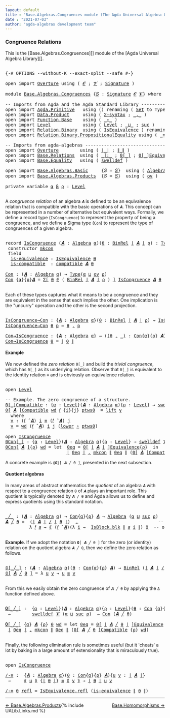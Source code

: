 ```yaml
---
layout: default
title : "Base.Algebras.Congruences module (The Agda Universal Algebra Library)"
date : "2021-07-03"
author: "agda-algebras development team"
---
```


### <a id="congruence-relations">Congruence Relations</a>

This is the [Base.Algebras.Congruences][] module of the [Agda Universal Algebra Library][].

<pre class="Agda">

<a id="333" class="Symbol">{-#</a> <a id="337" class="Keyword">OPTIONS</a> <a id="345" class="Pragma">--without-K</a> <a id="357" class="Pragma">--exact-split</a> <a id="371" class="Pragma">--safe</a> <a id="378" class="Symbol">#-}</a>

<a id="383" class="Keyword">open</a> <a id="388" class="Keyword">import</a> <a id="395" href="Overture.html" class="Module">Overture</a> <a id="404" class="Keyword">using</a> <a id="410" class="Symbol">(</a> <a id="412" href="Overture.Signatures.html#645" class="Generalizable">𝓞</a> <a id="414" class="Symbol">;</a> <a id="416" href="Overture.Signatures.html#647" class="Generalizable">𝓥</a> <a id="418" class="Symbol">;</a> <a id="420" href="Overture.Signatures.html#3300" class="Function">Signature</a> <a id="430" class="Symbol">)</a>

<a id="433" class="Keyword">module</a> <a id="440" href="Base.Algebras.Congruences.html" class="Module">Base.Algebras.Congruences</a> <a id="466" class="Symbol">{</a><a id="467" href="Base.Algebras.Congruences.html#467" class="Bound">𝑆</a> <a id="469" class="Symbol">:</a> <a id="471" href="Overture.Signatures.html#3300" class="Function">Signature</a> <a id="481" href="Overture.Signatures.html#645" class="Generalizable">𝓞</a> <a id="483" href="Overture.Signatures.html#647" class="Generalizable">𝓥</a><a id="484" class="Symbol">}</a> <a id="486" class="Keyword">where</a>

<a id="493" class="Comment">-- Imports from Agda and the Agda Standard Library ------------------------------</a>
<a id="575" class="Keyword">open</a> <a id="580" class="Keyword">import</a> <a id="587" href="Agda.Primitive.html" class="Module">Agda.Primitive</a>   <a id="604" class="Keyword">using</a> <a id="610" class="Symbol">()</a> <a id="613" class="Keyword">renaming</a> <a id="622" class="Symbol">(</a> <a id="624" href="Agda.Primitive.html#326" class="Primitive">Set</a> <a id="628" class="Symbol">to</a> <a id="631" class="Primitive">Type</a> <a id="636" class="Symbol">)</a>
<a id="638" class="Keyword">open</a> <a id="643" class="Keyword">import</a> <a id="650" href="Data.Product.html" class="Module">Data.Product</a>     <a id="667" class="Keyword">using</a> <a id="673" class="Symbol">(</a> <a id="675" href="Data.Product.html#916" class="Function">Σ-syntax</a> <a id="684" class="Symbol">;</a> <a id="686" href="Agda.Builtin.Sigma.html#236" class="InductiveConstructor Operator">_,_</a> <a id="690" class="Symbol">)</a>
<a id="692" class="Keyword">open</a> <a id="697" class="Keyword">import</a> <a id="704" href="Function.Base.html" class="Module">Function.Base</a>    <a id="721" class="Keyword">using</a> <a id="727" class="Symbol">(</a> <a id="729" href="Function.Base.html#1031" class="Function Operator">_∘_</a> <a id="733" class="Symbol">)</a>
<a id="735" class="Keyword">open</a> <a id="740" class="Keyword">import</a> <a id="747" href="Level.html" class="Module">Level</a>            <a id="764" class="Keyword">using</a> <a id="770" class="Symbol">(</a> <a id="772" href="Agda.Primitive.html#597" class="Postulate">Level</a> <a id="778" class="Symbol">;</a> <a id="780" href="Agda.Primitive.html#810" class="Primitive Operator">_⊔_</a> <a id="784" class="Symbol">;</a> <a id="786" href="Agda.Primitive.html#780" class="Primitive">suc</a> <a id="790" class="Symbol">)</a>
<a id="792" class="Keyword">open</a> <a id="797" class="Keyword">import</a> <a id="804" href="Relation.Binary.html" class="Module">Relation.Binary</a>  <a id="821" class="Keyword">using</a> <a id="827" class="Symbol">(</a> <a id="829" href="Relation.Binary.Structures.html#1522" class="Record">IsEquivalence</a> <a id="843" class="Symbol">)</a> <a id="845" class="Keyword">renaming</a> <a id="854" class="Symbol">(</a> <a id="856" href="Relation.Binary.Core.html#882" class="Function">Rel</a> <a id="860" class="Symbol">to</a> <a id="863" class="Function">BinRel</a> <a id="870" class="Symbol">)</a>
<a id="872" class="Keyword">open</a> <a id="877" class="Keyword">import</a> <a id="884" href="Relation.Binary.PropositionalEquality.html" class="Module">Relation.Binary.PropositionalEquality</a> <a id="922" class="Keyword">using</a> <a id="928" class="Symbol">(</a> <a id="930" href="Agda.Builtin.Equality.html#151" class="Datatype Operator">_≡_</a> <a id="934" class="Symbol">;</a> <a id="936" href="Agda.Builtin.Equality.html#208" class="InductiveConstructor">refl</a> <a id="941" class="Symbol">)</a>

<a id="944" class="Comment">-- Imports from agda-algebras ---------------------------------------------------</a>
<a id="1026" class="Keyword">open</a> <a id="1031" class="Keyword">import</a> <a id="1038" href="Overture.html" class="Module">Overture</a>        <a id="1054" class="Keyword">using</a> <a id="1060" class="Symbol">(</a> <a id="1062" href="Overture.Basic.html#4326" class="Function Operator">∣_∣</a> <a id="1066" class="Symbol">;</a> <a id="1068" href="Overture.Basic.html#4364" class="Function Operator">∥_∥</a> <a id="1072" class="Symbol">)</a>
<a id="1074" class="Keyword">open</a> <a id="1079" class="Keyword">import</a> <a id="1086" href="Base.Relations.html" class="Module">Base.Relations</a>  <a id="1102" class="Keyword">using</a> <a id="1108" class="Symbol">(</a> <a id="1110" href="Base.Relations.Discrete.html#6212" class="Function Operator">_|:_</a> <a id="1115" class="Symbol">;</a> <a id="1117" href="Base.Relations.Discrete.html#4698" class="Function Operator">0[_]</a> <a id="1122" class="Symbol">;</a> <a id="1124" href="Base.Relations.Quotients.html#7164" class="Function Operator">0[_]Equivalence</a> <a id="1140" class="Symbol">;</a> <a id="1142" href="Base.Relations.Quotients.html#5210" class="Function Operator">_/_</a> <a id="1146" class="Symbol">;</a> <a id="1148" href="Base.Relations.Quotients.html#5437" class="Function Operator">⟪_⟫</a> <a id="1152" class="Symbol">;</a> <a id="1154" href="Base.Relations.Quotients.html#4713" class="Record">IsBlock</a> <a id="1162" class="Symbol">)</a>
<a id="1164" class="Keyword">open</a> <a id="1169" class="Keyword">import</a> <a id="1176" href="Base.Equality.html" class="Module">Base.Equality</a>   <a id="1192" class="Keyword">using</a> <a id="1198" class="Symbol">(</a> <a id="1200" href="Base.Equality.Welldefined.html#2509" class="Function">swelldef</a> <a id="1209" class="Symbol">)</a>

<a id="1212" class="Keyword">open</a> <a id="1217" class="Keyword">import</a> <a id="1224" href="Base.Algebras.Basic.html" class="Module">Base.Algebras.Basic</a>     <a id="1248" class="Symbol">{</a><a id="1249" class="Argument">𝑆</a> <a id="1251" class="Symbol">=</a> <a id="1253" href="Base.Algebras.Congruences.html#467" class="Bound">𝑆</a><a id="1254" class="Symbol">}</a>  <a id="1257" class="Keyword">using</a> <a id="1263" class="Symbol">(</a> <a id="1265" href="Base.Algebras.Basic.html#2774" class="Function">Algebra</a> <a id="1273" class="Symbol">;</a> <a id="1275" href="Base.Algebras.Basic.html#8742" class="Function">compatible</a> <a id="1286" class="Symbol">;</a> <a id="1288" href="Base.Algebras.Basic.html#5783" class="Function Operator">_̂_</a> <a id="1292" class="Symbol">)</a>
<a id="1294" class="Keyword">open</a> <a id="1299" class="Keyword">import</a> <a id="1306" href="Base.Algebras.Products.html" class="Module">Base.Algebras.Products</a>  <a id="1330" class="Symbol">{</a><a id="1331" class="Argument">𝑆</a> <a id="1333" class="Symbol">=</a> <a id="1335" href="Base.Algebras.Congruences.html#467" class="Bound">𝑆</a><a id="1336" class="Symbol">}</a>  <a id="1339" class="Keyword">using</a> <a id="1345" class="Symbol">(</a> <a id="1347" href="Base.Algebras.Products.html#3097" class="Function">ov</a> <a id="1350" class="Symbol">)</a>

<a id="1353" class="Keyword">private</a> <a id="1361" class="Keyword">variable</a> <a id="1370" href="Base.Algebras.Congruences.html#1370" class="Generalizable">α</a> <a id="1372" href="Base.Algebras.Congruences.html#1372" class="Generalizable">β</a> <a id="1374" href="Base.Algebras.Congruences.html#1374" class="Generalizable">ρ</a> <a id="1376" class="Symbol">:</a> <a id="1378" href="Agda.Primitive.html#597" class="Postulate">Level</a>

</pre>

A *congruence relation* of an algebra `𝑨` is defined to be an equivalence relation
that is compatible with the basic operations of `𝑨`.  This concept can be
represented in a number of alternative but equivalent ways.
Formally, we define a record type (`IsCongruence`) to represent the property of
being a congruence, and we define a Sigma type (`Con`) to represent the type of
congruences of a given algebra.

<pre class="Agda">

<a id="1821" class="Keyword">record</a> <a id="IsCongruence"></a><a id="1828" href="Base.Algebras.Congruences.html#1828" class="Record">IsCongruence</a> <a id="1841" class="Symbol">(</a><a id="1842" href="Base.Algebras.Congruences.html#1842" class="Bound">𝑨</a> <a id="1844" class="Symbol">:</a> <a id="1846" href="Base.Algebras.Basic.html#2774" class="Function">Algebra</a> <a id="1854" href="Base.Algebras.Congruences.html#1370" class="Generalizable">α</a><a id="1855" class="Symbol">)(</a><a id="1857" href="Base.Algebras.Congruences.html#1857" class="Bound">θ</a> <a id="1859" class="Symbol">:</a> <a id="1861" href="Base.Algebras.Congruences.html#863" class="Function">BinRel</a> <a id="1868" href="Overture.Basic.html#4326" class="Function Operator">∣</a> <a id="1870" href="Base.Algebras.Congruences.html#1842" class="Bound">𝑨</a> <a id="1872" href="Overture.Basic.html#4326" class="Function Operator">∣</a> <a id="1874" href="Base.Algebras.Congruences.html#1374" class="Generalizable">ρ</a><a id="1875" class="Symbol">)</a> <a id="1877" class="Symbol">:</a> <a id="1879" href="Base.Algebras.Congruences.html#631" class="Primitive">Type</a><a id="1883" class="Symbol">(</a><a id="1884" href="Base.Algebras.Products.html#3097" class="Function">ov</a> <a id="1887" href="Base.Algebras.Congruences.html#1874" class="Bound">ρ</a> <a id="1889" href="Agda.Primitive.html#810" class="Primitive Operator">⊔</a> <a id="1891" href="Base.Algebras.Congruences.html#1854" class="Bound">α</a><a id="1892" class="Symbol">)</a>  <a id="1895" class="Keyword">where</a>
 <a id="1902" class="Keyword">constructor</a> <a id="mkcon"></a><a id="1914" href="Base.Algebras.Congruences.html#1914" class="InductiveConstructor">mkcon</a>
 <a id="1921" class="Keyword">field</a>
  <a id="IsCongruence.is-equivalence"></a><a id="1929" href="Base.Algebras.Congruences.html#1929" class="Field">is-equivalence</a> <a id="1944" class="Symbol">:</a> <a id="1946" href="Relation.Binary.Structures.html#1522" class="Record">IsEquivalence</a> <a id="1960" href="Base.Algebras.Congruences.html#1857" class="Bound">θ</a>
  <a id="IsCongruence.is-compatible"></a><a id="1964" href="Base.Algebras.Congruences.html#1964" class="Field">is-compatible</a>  <a id="1979" class="Symbol">:</a> <a id="1981" href="Base.Algebras.Basic.html#8742" class="Function">compatible</a> <a id="1992" href="Base.Algebras.Congruences.html#1842" class="Bound">𝑨</a> <a id="1994" href="Base.Algebras.Congruences.html#1857" class="Bound">θ</a>

<a id="Con"></a><a id="1997" href="Base.Algebras.Congruences.html#1997" class="Function">Con</a> <a id="2001" class="Symbol">:</a> <a id="2003" class="Symbol">(</a><a id="2004" href="Base.Algebras.Congruences.html#2004" class="Bound">𝑨</a> <a id="2006" class="Symbol">:</a> <a id="2008" href="Base.Algebras.Basic.html#2774" class="Function">Algebra</a> <a id="2016" href="Base.Algebras.Congruences.html#1370" class="Generalizable">α</a><a id="2017" class="Symbol">)</a> <a id="2019" class="Symbol">→</a> <a id="2021" href="Base.Algebras.Congruences.html#631" class="Primitive">Type</a><a id="2025" class="Symbol">(</a><a id="2026" href="Base.Algebras.Congruences.html#1370" class="Generalizable">α</a> <a id="2028" href="Agda.Primitive.html#810" class="Primitive Operator">⊔</a> <a id="2030" href="Base.Algebras.Products.html#3097" class="Function">ov</a> <a id="2033" href="Base.Algebras.Congruences.html#1374" class="Generalizable">ρ</a><a id="2034" class="Symbol">)</a>
<a id="2036" href="Base.Algebras.Congruences.html#1997" class="Function">Con</a> <a id="2040" class="Symbol">{</a><a id="2041" href="Base.Algebras.Congruences.html#2041" class="Bound">α</a><a id="2042" class="Symbol">}{</a><a id="2044" href="Base.Algebras.Congruences.html#2044" class="Bound">ρ</a><a id="2045" class="Symbol">}</a><a id="2046" href="Base.Algebras.Congruences.html#2046" class="Bound">𝑨</a> <a id="2048" class="Symbol">=</a> <a id="2050" href="Data.Product.html#916" class="Function">Σ[</a> <a id="2053" href="Base.Algebras.Congruences.html#2053" class="Bound">θ</a> <a id="2055" href="Data.Product.html#916" class="Function">∈</a> <a id="2057" class="Symbol">(</a> <a id="2059" href="Base.Algebras.Congruences.html#863" class="Function">BinRel</a> <a id="2066" href="Overture.Basic.html#4326" class="Function Operator">∣</a> <a id="2068" href="Base.Algebras.Congruences.html#2046" class="Bound">𝑨</a> <a id="2070" href="Overture.Basic.html#4326" class="Function Operator">∣</a> <a id="2072" href="Base.Algebras.Congruences.html#2044" class="Bound">ρ</a> <a id="2074" class="Symbol">)</a> <a id="2076" href="Data.Product.html#916" class="Function">]</a> <a id="2078" href="Base.Algebras.Congruences.html#1828" class="Record">IsCongruence</a> <a id="2091" href="Base.Algebras.Congruences.html#2046" class="Bound">𝑨</a> <a id="2093" href="Base.Algebras.Congruences.html#2053" class="Bound">θ</a>

</pre>

Each of these types captures what it means to be a congruence and they are
equivalent in the sense that each implies the other. One implication is the
"uncurry" operation and the other is the second projection.

<pre class="Agda">

<a id="IsCongruence→Con"></a><a id="2334" href="Base.Algebras.Congruences.html#2334" class="Function">IsCongruence→Con</a> <a id="2351" class="Symbol">:</a> <a id="2353" class="Symbol">{</a><a id="2354" href="Base.Algebras.Congruences.html#2354" class="Bound">𝑨</a> <a id="2356" class="Symbol">:</a> <a id="2358" href="Base.Algebras.Basic.html#2774" class="Function">Algebra</a> <a id="2366" href="Base.Algebras.Congruences.html#1370" class="Generalizable">α</a><a id="2367" class="Symbol">}(</a><a id="2369" href="Base.Algebras.Congruences.html#2369" class="Bound">θ</a> <a id="2371" class="Symbol">:</a> <a id="2373" href="Base.Algebras.Congruences.html#863" class="Function">BinRel</a> <a id="2380" href="Overture.Basic.html#4326" class="Function Operator">∣</a> <a id="2382" href="Base.Algebras.Congruences.html#2354" class="Bound">𝑨</a> <a id="2384" href="Overture.Basic.html#4326" class="Function Operator">∣</a> <a id="2386" href="Base.Algebras.Congruences.html#1374" class="Generalizable">ρ</a><a id="2387" class="Symbol">)</a> <a id="2389" class="Symbol">→</a> <a id="2391" href="Base.Algebras.Congruences.html#1828" class="Record">IsCongruence</a> <a id="2404" href="Base.Algebras.Congruences.html#2354" class="Bound">𝑨</a> <a id="2406" href="Base.Algebras.Congruences.html#2369" class="Bound">θ</a> <a id="2408" class="Symbol">→</a> <a id="2410" href="Base.Algebras.Congruences.html#1997" class="Function">Con</a> <a id="2414" href="Base.Algebras.Congruences.html#2354" class="Bound">𝑨</a>
<a id="2416" href="Base.Algebras.Congruences.html#2334" class="Function">IsCongruence→Con</a> <a id="2433" href="Base.Algebras.Congruences.html#2433" class="Bound">θ</a> <a id="2435" href="Base.Algebras.Congruences.html#2435" class="Bound">p</a> <a id="2437" class="Symbol">=</a> <a id="2439" href="Base.Algebras.Congruences.html#2433" class="Bound">θ</a> <a id="2441" href="Agda.Builtin.Sigma.html#236" class="InductiveConstructor Operator">,</a> <a id="2443" href="Base.Algebras.Congruences.html#2435" class="Bound">p</a>

<a id="Con→IsCongruence"></a><a id="2446" href="Base.Algebras.Congruences.html#2446" class="Function">Con→IsCongruence</a> <a id="2463" class="Symbol">:</a> <a id="2465" class="Symbol">{</a><a id="2466" href="Base.Algebras.Congruences.html#2466" class="Bound">𝑨</a> <a id="2468" class="Symbol">:</a> <a id="2470" href="Base.Algebras.Basic.html#2774" class="Function">Algebra</a> <a id="2478" href="Base.Algebras.Congruences.html#1370" class="Generalizable">α</a><a id="2479" class="Symbol">}</a> <a id="2481" class="Symbol">→</a> <a id="2483" class="Symbol">(</a><a id="2484" href="Base.Algebras.Congruences.html#2484" class="Bound">(</a><a id="2485" href="Base.Algebras.Congruences.html#2485" class="Bound">θ</a> <a id="2487" href="Agda.Builtin.Sigma.html#236" class="InductiveConstructor Operator">,</a> <a id="2489" href="Base.Algebras.Congruences.html#2484" class="Bound">_)</a> <a id="2492" class="Symbol">:</a> <a id="2494" href="Base.Algebras.Congruences.html#1997" class="Function">Con</a><a id="2497" class="Symbol">{</a><a id="2498" href="Base.Algebras.Congruences.html#1370" class="Generalizable">α</a><a id="2499" class="Symbol">}{</a><a id="2501" href="Base.Algebras.Congruences.html#1374" class="Generalizable">ρ</a><a id="2502" class="Symbol">}</a> <a id="2504" href="Base.Algebras.Congruences.html#2466" class="Bound">𝑨</a><a id="2505" class="Symbol">)</a> <a id="2507" class="Symbol">→</a> <a id="2509" href="Base.Algebras.Congruences.html#1828" class="Record">IsCongruence</a> <a id="2522" href="Base.Algebras.Congruences.html#2466" class="Bound">𝑨</a> <a id="2524" href="Base.Algebras.Congruences.html#2485" class="Bound">θ</a>
<a id="2526" href="Base.Algebras.Congruences.html#2446" class="Function">Con→IsCongruence</a> <a id="2543" href="Base.Algebras.Congruences.html#2543" class="Bound">θ</a> <a id="2545" class="Symbol">=</a> <a id="2547" href="Overture.Basic.html#4364" class="Function Operator">∥</a> <a id="2549" href="Base.Algebras.Congruences.html#2543" class="Bound">θ</a> <a id="2551" href="Overture.Basic.html#4364" class="Function Operator">∥</a>
</pre>


#### <a id="example">Example</a>

We now defined the *zero relation* `0[_]` and build the *trivial congruence*,
which has `0[_]` as its underlying relation. Observe that `0[_]` is equivalent to
the identity relation `≡` and is obviously an equivalence relation.

<pre class="Agda">

<a id="2843" class="Keyword">open</a> <a id="2848" href="Level.html" class="Module">Level</a>

<a id="2855" class="Comment">-- Example. The zero congruence of a structure.</a>
<a id="0[_]Compatible"></a><a id="2903" href="Base.Algebras.Congruences.html#2903" class="Function Operator">0[_]Compatible</a> <a id="2918" class="Symbol">:</a> <a id="2920" class="Symbol">{</a><a id="2921" href="Base.Algebras.Congruences.html#2921" class="Bound">α</a> <a id="2923" class="Symbol">:</a> <a id="2925" href="Agda.Primitive.html#597" class="Postulate">Level</a><a id="2930" class="Symbol">}(</a><a id="2932" href="Base.Algebras.Congruences.html#2932" class="Bound">𝑨</a> <a id="2934" class="Symbol">:</a> <a id="2936" href="Base.Algebras.Basic.html#2774" class="Function">Algebra</a> <a id="2944" href="Base.Algebras.Congruences.html#2921" class="Bound">α</a><a id="2945" class="Symbol">){</a><a id="2947" href="Base.Algebras.Congruences.html#2947" class="Bound">ρ</a> <a id="2949" class="Symbol">:</a> <a id="2951" href="Agda.Primitive.html#597" class="Postulate">Level</a><a id="2956" class="Symbol">}</a> <a id="2958" class="Symbol">→</a> <a id="2960" href="Base.Equality.Welldefined.html#2509" class="Function">swelldef</a> <a id="2969" href="Base.Algebras.Congruences.html#483" class="Bound">𝓥</a> <a id="2971" href="Base.Algebras.Congruences.html#2921" class="Bound">α</a> <a id="2973" class="Symbol">→</a> <a id="2975" class="Symbol">(</a><a id="2976" href="Base.Algebras.Congruences.html#2976" class="Bound">𝑓</a> <a id="2978" class="Symbol">:</a> <a id="2980" href="Overture.Basic.html#4326" class="Function Operator">∣</a> <a id="2982" href="Base.Algebras.Congruences.html#467" class="Bound">𝑆</a> <a id="2984" href="Overture.Basic.html#4326" class="Function Operator">∣</a><a id="2985" class="Symbol">)</a> <a id="2987" class="Symbol">→</a> <a id="2989" class="Symbol">(</a><a id="2990" href="Base.Algebras.Congruences.html#2976" class="Bound">𝑓</a> <a id="2992" href="Base.Algebras.Basic.html#5783" class="Function Operator">̂</a> <a id="2994" href="Base.Algebras.Congruences.html#2932" class="Bound">𝑨</a><a id="2995" class="Symbol">)</a> <a id="2997" href="Base.Relations.Discrete.html#6212" class="Function Operator">|:</a> <a id="3000" class="Symbol">(</a><a id="3001" href="Base.Relations.Discrete.html#4698" class="Function Operator">0[</a> <a id="3004" href="Overture.Basic.html#4326" class="Function Operator">∣</a> <a id="3006" href="Base.Algebras.Congruences.html#2932" class="Bound">𝑨</a> <a id="3008" href="Overture.Basic.html#4326" class="Function Operator">∣</a> <a id="3010" href="Base.Relations.Discrete.html#4698" class="Function Operator">]</a><a id="3011" class="Symbol">{</a><a id="3012" href="Base.Algebras.Congruences.html#2947" class="Bound">ρ</a><a id="3013" class="Symbol">})</a>
<a id="3016" href="Base.Algebras.Congruences.html#2903" class="Function Operator">0[</a> <a id="3019" href="Base.Algebras.Congruences.html#3019" class="Bound">𝑨</a> <a id="3021" href="Base.Algebras.Congruences.html#2903" class="Function Operator">]Compatible</a> <a id="3033" href="Base.Algebras.Congruences.html#3033" class="Bound">wd</a> <a id="3036" href="Base.Algebras.Congruences.html#3036" class="Bound">𝑓</a> <a id="3038" class="Symbol">{</a><a id="3039" href="Base.Algebras.Congruences.html#3039" class="Bound">i</a><a id="3040" class="Symbol">}{</a><a id="3042" href="Base.Algebras.Congruences.html#3042" class="Bound">j</a><a id="3043" class="Symbol">}</a> <a id="3045" href="Base.Algebras.Congruences.html#3045" class="Bound">ptws0</a>  <a id="3052" class="Symbol">=</a> <a id="3054" href="Level.html#457" class="InductiveConstructor">lift</a> <a id="3059" href="Base.Algebras.Congruences.html#3071" class="Function">γ</a>
  <a id="3063" class="Keyword">where</a>
  <a id="3071" href="Base.Algebras.Congruences.html#3071" class="Function">γ</a> <a id="3073" class="Symbol">:</a> <a id="3075" class="Symbol">(</a><a id="3076" href="Base.Algebras.Congruences.html#3036" class="Bound">𝑓</a> <a id="3078" href="Base.Algebras.Basic.html#5783" class="Function Operator">̂</a> <a id="3080" href="Base.Algebras.Congruences.html#3019" class="Bound">𝑨</a><a id="3081" class="Symbol">)</a> <a id="3083" href="Base.Algebras.Congruences.html#3039" class="Bound">i</a> <a id="3085" href="Agda.Builtin.Equality.html#151" class="Datatype Operator">≡</a> <a id="3087" class="Symbol">(</a><a id="3088" href="Base.Algebras.Congruences.html#3036" class="Bound">𝑓</a> <a id="3090" href="Base.Algebras.Basic.html#5783" class="Function Operator">̂</a> <a id="3092" href="Base.Algebras.Congruences.html#3019" class="Bound">𝑨</a><a id="3093" class="Symbol">)</a> <a id="3095" href="Base.Algebras.Congruences.html#3042" class="Bound">j</a>
  <a id="3099" href="Base.Algebras.Congruences.html#3071" class="Function">γ</a> <a id="3101" class="Symbol">=</a> <a id="3103" href="Base.Algebras.Congruences.html#3033" class="Bound">wd</a> <a id="3106" class="Symbol">(</a><a id="3107" href="Base.Algebras.Congruences.html#3036" class="Bound">𝑓</a> <a id="3109" href="Base.Algebras.Basic.html#5783" class="Function Operator">̂</a> <a id="3111" href="Base.Algebras.Congruences.html#3019" class="Bound">𝑨</a><a id="3112" class="Symbol">)</a> <a id="3114" href="Base.Algebras.Congruences.html#3039" class="Bound">i</a> <a id="3116" href="Base.Algebras.Congruences.html#3042" class="Bound">j</a> <a id="3118" class="Symbol">(</a><a id="3119" href="Level.html#470" class="Field">lower</a> <a id="3125" href="Function.Base.html#1031" class="Function Operator">∘</a> <a id="3127" href="Base.Algebras.Congruences.html#3045" class="Bound">ptws0</a><a id="3132" class="Symbol">)</a>

<a id="3135" class="Keyword">open</a> <a id="3140" href="Base.Algebras.Congruences.html#1828" class="Module">IsCongruence</a>
<a id="0Con[_]"></a><a id="3153" href="Base.Algebras.Congruences.html#3153" class="Function Operator">0Con[_]</a> <a id="3161" class="Symbol">:</a> <a id="3163" class="Symbol">{</a><a id="3164" href="Base.Algebras.Congruences.html#3164" class="Bound">α</a> <a id="3166" class="Symbol">:</a> <a id="3168" href="Agda.Primitive.html#597" class="Postulate">Level</a><a id="3173" class="Symbol">}(</a><a id="3175" href="Base.Algebras.Congruences.html#3175" class="Bound">𝑨</a> <a id="3177" class="Symbol">:</a> <a id="3179" href="Base.Algebras.Basic.html#2774" class="Function">Algebra</a> <a id="3187" href="Base.Algebras.Congruences.html#3164" class="Bound">α</a><a id="3188" class="Symbol">){</a><a id="3190" href="Base.Algebras.Congruences.html#3190" class="Bound">ρ</a> <a id="3192" class="Symbol">:</a> <a id="3194" href="Agda.Primitive.html#597" class="Postulate">Level</a><a id="3199" class="Symbol">}</a> <a id="3201" class="Symbol">→</a> <a id="3203" href="Base.Equality.Welldefined.html#2509" class="Function">swelldef</a> <a id="3212" href="Base.Algebras.Congruences.html#483" class="Bound">𝓥</a> <a id="3214" href="Base.Algebras.Congruences.html#3164" class="Bound">α</a> <a id="3216" class="Symbol">→</a> <a id="3218" href="Base.Algebras.Congruences.html#1997" class="Function">Con</a><a id="3221" class="Symbol">{</a><a id="3222" href="Base.Algebras.Congruences.html#3164" class="Bound">α</a><a id="3223" class="Symbol">}{</a><a id="3225" href="Base.Algebras.Congruences.html#3164" class="Bound">α</a> <a id="3227" href="Agda.Primitive.html#810" class="Primitive Operator">⊔</a> <a id="3229" href="Base.Algebras.Congruences.html#3190" class="Bound">ρ</a><a id="3230" class="Symbol">}</a> <a id="3232" href="Base.Algebras.Congruences.html#3175" class="Bound">𝑨</a>
<a id="3234" href="Base.Algebras.Congruences.html#3153" class="Function Operator">0Con[</a> <a id="3240" href="Base.Algebras.Congruences.html#3240" class="Bound">𝑨</a> <a id="3242" href="Base.Algebras.Congruences.html#3153" class="Function Operator">]</a><a id="3243" class="Symbol">{</a><a id="3244" href="Base.Algebras.Congruences.html#3244" class="Bound">ρ</a><a id="3245" class="Symbol">}</a> <a id="3247" href="Base.Algebras.Congruences.html#3247" class="Bound">wd</a> <a id="3250" class="Symbol">=</a> <a id="3252" class="Keyword">let</a>  <a id="3257" href="Base.Algebras.Congruences.html#3257" class="Bound">0eq</a> <a id="3261" class="Symbol">=</a> <a id="3263" href="Base.Relations.Quotients.html#7164" class="Function Operator">0[</a> <a id="3266" href="Overture.Basic.html#4326" class="Function Operator">∣</a> <a id="3268" href="Base.Algebras.Congruences.html#3240" class="Bound">𝑨</a> <a id="3270" href="Overture.Basic.html#4326" class="Function Operator">∣</a> <a id="3272" href="Base.Relations.Quotients.html#7164" class="Function Operator">]Equivalence</a><a id="3284" class="Symbol">{</a><a id="3285" href="Base.Algebras.Congruences.html#3244" class="Bound">ρ</a><a id="3286" class="Symbol">}</a>  <a id="3289" class="Keyword">in</a>
                       <a id="3315" href="Overture.Basic.html#4326" class="Function Operator">∣</a> <a id="3317" href="Base.Algebras.Congruences.html#3257" class="Bound">0eq</a> <a id="3321" href="Overture.Basic.html#4326" class="Function Operator">∣</a> <a id="3323" href="Agda.Builtin.Sigma.html#236" class="InductiveConstructor Operator">,</a> <a id="3325" href="Base.Algebras.Congruences.html#1914" class="InductiveConstructor">mkcon</a> <a id="3331" href="Overture.Basic.html#4364" class="Function Operator">∥</a> <a id="3333" href="Base.Algebras.Congruences.html#3257" class="Bound">0eq</a> <a id="3337" href="Overture.Basic.html#4364" class="Function Operator">∥</a> <a id="3339" class="Symbol">(</a><a id="3340" href="Base.Algebras.Congruences.html#2903" class="Function Operator">0[</a> <a id="3343" href="Base.Algebras.Congruences.html#3240" class="Bound">𝑨</a> <a id="3345" href="Base.Algebras.Congruences.html#2903" class="Function Operator">]Compatible</a> <a id="3357" href="Base.Algebras.Congruences.html#3247" class="Bound">wd</a><a id="3359" class="Symbol">)</a>
</pre>

A concrete example is `⟪𝟎⟫[ 𝑨 ╱ θ ]`, presented in the next subsection.


#### <a id="quotient-algebras">Quotient algebras</a>

In many areas of abstract mathematics the *quotient* of an algebra `𝑨` with
respect to a congruence relation `θ` of `𝑨` plays an important role. This quotient
is typically denoted by `𝑨 / θ` and Agda allows us to define and express quotients
using this standard notation.

<pre class="Agda">

<a id="_╱_"></a><a id="3788" href="Base.Algebras.Congruences.html#3788" class="Function Operator">_╱_</a> <a id="3792" class="Symbol">:</a> <a id="3794" class="Symbol">(</a><a id="3795" href="Base.Algebras.Congruences.html#3795" class="Bound">𝑨</a> <a id="3797" class="Symbol">:</a> <a id="3799" href="Base.Algebras.Basic.html#2774" class="Function">Algebra</a> <a id="3807" href="Base.Algebras.Congruences.html#1370" class="Generalizable">α</a><a id="3808" class="Symbol">)</a> <a id="3810" class="Symbol">→</a> <a id="3812" href="Base.Algebras.Congruences.html#1997" class="Function">Con</a><a id="3815" class="Symbol">{</a><a id="3816" href="Base.Algebras.Congruences.html#1370" class="Generalizable">α</a><a id="3817" class="Symbol">}{</a><a id="3819" href="Base.Algebras.Congruences.html#1374" class="Generalizable">ρ</a><a id="3820" class="Symbol">}</a> <a id="3822" href="Base.Algebras.Congruences.html#3795" class="Bound">𝑨</a> <a id="3824" class="Symbol">→</a> <a id="3826" href="Base.Algebras.Basic.html#2774" class="Function">Algebra</a> <a id="3834" class="Symbol">(</a><a id="3835" href="Base.Algebras.Congruences.html#1370" class="Generalizable">α</a> <a id="3837" href="Agda.Primitive.html#810" class="Primitive Operator">⊔</a> <a id="3839" href="Agda.Primitive.html#780" class="Primitive">suc</a> <a id="3843" href="Base.Algebras.Congruences.html#1374" class="Generalizable">ρ</a><a id="3844" class="Symbol">)</a>
<a id="3846" href="Base.Algebras.Congruences.html#3846" class="Bound">𝑨</a> <a id="3848" href="Base.Algebras.Congruences.html#3788" class="Function Operator">╱</a> <a id="3850" href="Base.Algebras.Congruences.html#3850" class="Bound">θ</a> <a id="3852" class="Symbol">=</a>  <a id="3855" class="Symbol">(</a><a id="3856" href="Overture.Basic.html#4326" class="Function Operator">∣</a> <a id="3858" href="Base.Algebras.Congruences.html#3846" class="Bound">𝑨</a> <a id="3860" href="Overture.Basic.html#4326" class="Function Operator">∣</a> <a id="3862" href="Base.Relations.Quotients.html#5210" class="Function Operator">/</a> <a id="3864" href="Overture.Basic.html#4326" class="Function Operator">∣</a> <a id="3866" href="Base.Algebras.Congruences.html#3850" class="Bound">θ</a> <a id="3868" href="Overture.Basic.html#4326" class="Function Operator">∣</a><a id="3869" class="Symbol">)</a>  <a id="3872" href="Agda.Builtin.Sigma.html#236" class="InductiveConstructor Operator">,</a>                              <a id="3903" class="Comment">-- domain of quotient algebra</a>
         <a id="3942" class="Symbol">λ</a> <a id="3944" href="Base.Algebras.Congruences.html#3944" class="Bound">𝑓</a> <a id="3946" href="Base.Algebras.Congruences.html#3946" class="Bound">𝑎</a> <a id="3948" class="Symbol">→</a> <a id="3950" href="Base.Relations.Quotients.html#5437" class="Function Operator">⟪</a> <a id="3952" class="Symbol">(</a><a id="3953" href="Base.Algebras.Congruences.html#3944" class="Bound">𝑓</a> <a id="3955" href="Base.Algebras.Basic.html#5783" class="Function Operator">̂</a> <a id="3957" href="Base.Algebras.Congruences.html#3846" class="Bound">𝑨</a><a id="3958" class="Symbol">)(λ</a> <a id="3962" href="Base.Algebras.Congruences.html#3962" class="Bound">i</a> <a id="3964" class="Symbol">→</a>  <a id="3967" href="Base.Relations.Quotients.html#4845" class="Field">IsBlock.blk</a> <a id="3979" href="Overture.Basic.html#4364" class="Function Operator">∥</a> <a id="3981" href="Base.Algebras.Congruences.html#3946" class="Bound">𝑎</a> <a id="3983" href="Base.Algebras.Congruences.html#3962" class="Bound">i</a> <a id="3985" href="Overture.Basic.html#4364" class="Function Operator">∥</a><a id="3986" class="Symbol">)</a> <a id="3988" href="Base.Relations.Quotients.html#5437" class="Function Operator">⟫</a>  <a id="3991" class="Comment">-- ops of quotient algebra</a>

</pre>

**Example**. If we adopt the notation `𝟎[ 𝑨 ╱ θ ]` for the zero (or identity)
  relation on the quotient algebra `𝑨 ╱ θ`, then we define the zero relation as
  follows.

<pre class="Agda">

<a id="𝟘[_╱_]"></a><a id="4215" href="Base.Algebras.Congruences.html#4215" class="Function Operator">𝟘[_╱_]</a> <a id="4222" class="Symbol">:</a> <a id="4224" class="Symbol">(</a><a id="4225" href="Base.Algebras.Congruences.html#4225" class="Bound">𝑨</a> <a id="4227" class="Symbol">:</a> <a id="4229" href="Base.Algebras.Basic.html#2774" class="Function">Algebra</a> <a id="4237" href="Base.Algebras.Congruences.html#1370" class="Generalizable">α</a><a id="4238" class="Symbol">)(</a><a id="4240" href="Base.Algebras.Congruences.html#4240" class="Bound">θ</a> <a id="4242" class="Symbol">:</a> <a id="4244" href="Base.Algebras.Congruences.html#1997" class="Function">Con</a><a id="4247" class="Symbol">{</a><a id="4248" href="Base.Algebras.Congruences.html#1370" class="Generalizable">α</a><a id="4249" class="Symbol">}{</a><a id="4251" href="Base.Algebras.Congruences.html#1374" class="Generalizable">ρ</a><a id="4252" class="Symbol">}</a> <a id="4254" href="Base.Algebras.Congruences.html#4225" class="Bound">𝑨</a><a id="4255" class="Symbol">)</a> <a id="4257" class="Symbol">→</a> <a id="4259" href="Base.Algebras.Congruences.html#863" class="Function">BinRel</a> <a id="4266" class="Symbol">(</a><a id="4267" href="Overture.Basic.html#4326" class="Function Operator">∣</a> <a id="4269" href="Base.Algebras.Congruences.html#4225" class="Bound">𝑨</a> <a id="4271" href="Overture.Basic.html#4326" class="Function Operator">∣</a> <a id="4273" href="Base.Relations.Quotients.html#5210" class="Function Operator">/</a> <a id="4275" href="Overture.Basic.html#4326" class="Function Operator">∣</a> <a id="4277" href="Base.Algebras.Congruences.html#4240" class="Bound">θ</a> <a id="4279" href="Overture.Basic.html#4326" class="Function Operator">∣</a><a id="4280" class="Symbol">)(</a><a id="4282" href="Base.Algebras.Congruences.html#1370" class="Generalizable">α</a> <a id="4284" href="Agda.Primitive.html#810" class="Primitive Operator">⊔</a> <a id="4286" href="Agda.Primitive.html#780" class="Primitive">suc</a> <a id="4290" href="Base.Algebras.Congruences.html#1374" class="Generalizable">ρ</a><a id="4291" class="Symbol">)</a>
<a id="4293" href="Base.Algebras.Congruences.html#4215" class="Function Operator">𝟘[</a> <a id="4296" href="Base.Algebras.Congruences.html#4296" class="Bound">𝑨</a> <a id="4298" href="Base.Algebras.Congruences.html#4215" class="Function Operator">╱</a> <a id="4300" href="Base.Algebras.Congruences.html#4300" class="Bound">θ</a> <a id="4302" href="Base.Algebras.Congruences.html#4215" class="Function Operator">]</a> <a id="4304" class="Symbol">=</a> <a id="4306" class="Symbol">λ</a> <a id="4308" href="Base.Algebras.Congruences.html#4308" class="Bound">u</a> <a id="4310" href="Base.Algebras.Congruences.html#4310" class="Bound">v</a> <a id="4312" class="Symbol">→</a> <a id="4314" href="Base.Algebras.Congruences.html#4308" class="Bound">u</a> <a id="4316" href="Agda.Builtin.Equality.html#151" class="Datatype Operator">≡</a> <a id="4318" href="Base.Algebras.Congruences.html#4310" class="Bound">v</a>

</pre>

From this we easily obtain the zero congruence of `𝑨 ╱ θ` by applying the `Δ`
function defined above.

<pre class="Agda">

<a id="𝟎[_╱_]"></a><a id="4450" href="Base.Algebras.Congruences.html#4450" class="Function Operator">𝟎[_╱_]</a> <a id="4457" class="Symbol">:</a>  <a id="4460" class="Symbol">{</a><a id="4461" href="Base.Algebras.Congruences.html#4461" class="Bound">α</a> <a id="4463" class="Symbol">:</a> <a id="4465" href="Agda.Primitive.html#597" class="Postulate">Level</a><a id="4470" class="Symbol">}(</a><a id="4472" href="Base.Algebras.Congruences.html#4472" class="Bound">𝑨</a> <a id="4474" class="Symbol">:</a> <a id="4476" href="Base.Algebras.Basic.html#2774" class="Function">Algebra</a> <a id="4484" href="Base.Algebras.Congruences.html#4461" class="Bound">α</a><a id="4485" class="Symbol">){</a><a id="4487" href="Base.Algebras.Congruences.html#4487" class="Bound">ρ</a> <a id="4489" class="Symbol">:</a> <a id="4491" href="Agda.Primitive.html#597" class="Postulate">Level</a><a id="4496" class="Symbol">}(</a><a id="4498" href="Base.Algebras.Congruences.html#4498" class="Bound">θ</a> <a id="4500" class="Symbol">:</a> <a id="4502" href="Base.Algebras.Congruences.html#1997" class="Function">Con</a> <a id="4506" class="Symbol">{</a><a id="4507" href="Base.Algebras.Congruences.html#4461" class="Bound">α</a><a id="4508" class="Symbol">}{</a><a id="4510" href="Base.Algebras.Congruences.html#4487" class="Bound">ρ</a><a id="4511" class="Symbol">}</a><a id="4512" href="Base.Algebras.Congruences.html#4472" class="Bound">𝑨</a><a id="4513" class="Symbol">)</a>
 <a id="4516" class="Symbol">→</a>        <a id="4525" href="Base.Equality.Welldefined.html#2509" class="Function">swelldef</a> <a id="4534" href="Base.Algebras.Congruences.html#483" class="Bound">𝓥</a> <a id="4536" class="Symbol">(</a><a id="4537" href="Base.Algebras.Congruences.html#4461" class="Bound">α</a> <a id="4539" href="Agda.Primitive.html#810" class="Primitive Operator">⊔</a> <a id="4541" href="Agda.Primitive.html#780" class="Primitive">suc</a> <a id="4545" href="Base.Algebras.Congruences.html#4487" class="Bound">ρ</a><a id="4546" class="Symbol">)</a>  <a id="4549" class="Symbol">→</a> <a id="4551" href="Base.Algebras.Congruences.html#1997" class="Function">Con</a> <a id="4555" class="Symbol">(</a><a id="4556" href="Base.Algebras.Congruences.html#4472" class="Bound">𝑨</a> <a id="4558" href="Base.Algebras.Congruences.html#3788" class="Function Operator">╱</a> <a id="4560" href="Base.Algebras.Congruences.html#4498" class="Bound">θ</a><a id="4561" class="Symbol">)</a>

<a id="4564" href="Base.Algebras.Congruences.html#4450" class="Function Operator">𝟎[_╱_]</a> <a id="4571" class="Symbol">{</a><a id="4572" href="Base.Algebras.Congruences.html#4572" class="Bound">α</a><a id="4573" class="Symbol">}</a> <a id="4575" href="Base.Algebras.Congruences.html#4575" class="Bound">𝑨</a> <a id="4577" class="Symbol">{</a><a id="4578" href="Base.Algebras.Congruences.html#4578" class="Bound">ρ</a><a id="4579" class="Symbol">}</a> <a id="4581" href="Base.Algebras.Congruences.html#4581" class="Bound">θ</a> <a id="4583" href="Base.Algebras.Congruences.html#4583" class="Bound">wd</a> <a id="4586" class="Symbol">=</a> <a id="4588" class="Keyword">let</a> <a id="4592" href="Base.Algebras.Congruences.html#4592" class="Bound">0eq</a> <a id="4596" class="Symbol">=</a> <a id="4598" href="Base.Relations.Quotients.html#7164" class="Function Operator">0[</a> <a id="4601" href="Overture.Basic.html#4326" class="Function Operator">∣</a> <a id="4603" href="Base.Algebras.Congruences.html#4575" class="Bound">𝑨</a> <a id="4605" href="Base.Algebras.Congruences.html#3788" class="Function Operator">╱</a> <a id="4607" href="Base.Algebras.Congruences.html#4581" class="Bound">θ</a> <a id="4609" href="Overture.Basic.html#4326" class="Function Operator">∣</a> <a id="4611" href="Base.Relations.Quotients.html#7164" class="Function Operator">]Equivalence</a>  <a id="4625" class="Keyword">in</a>
 <a id="4629" href="Overture.Basic.html#4326" class="Function Operator">∣</a> <a id="4631" href="Base.Algebras.Congruences.html#4592" class="Bound">0eq</a> <a id="4635" href="Overture.Basic.html#4326" class="Function Operator">∣</a> <a id="4637" href="Agda.Builtin.Sigma.html#236" class="InductiveConstructor Operator">,</a> <a id="4639" href="Base.Algebras.Congruences.html#1914" class="InductiveConstructor">mkcon</a> <a id="4645" href="Overture.Basic.html#4364" class="Function Operator">∥</a> <a id="4647" href="Base.Algebras.Congruences.html#4592" class="Bound">0eq</a> <a id="4651" href="Overture.Basic.html#4364" class="Function Operator">∥</a> <a id="4653" class="Symbol">(</a><a id="4654" href="Base.Algebras.Congruences.html#2903" class="Function Operator">0[</a> <a id="4657" href="Base.Algebras.Congruences.html#4575" class="Bound">𝑨</a> <a id="4659" href="Base.Algebras.Congruences.html#3788" class="Function Operator">╱</a> <a id="4661" href="Base.Algebras.Congruences.html#4581" class="Bound">θ</a> <a id="4663" href="Base.Algebras.Congruences.html#2903" class="Function Operator">]Compatible</a> <a id="4675" class="Symbol">{</a><a id="4676" href="Base.Algebras.Congruences.html#4578" class="Bound">ρ</a><a id="4677" class="Symbol">}</a> <a id="4679" href="Base.Algebras.Congruences.html#4583" class="Bound">wd</a><a id="4681" class="Symbol">)</a>

</pre>

Finally, the following elimination rule is sometimes useful (but it 'cheats' a lot
by baking in a large amount of extensionality that is miraculously true).

<pre class="Agda">

<a id="4868" class="Keyword">open</a> <a id="4873" href="Base.Algebras.Congruences.html#1828" class="Module">IsCongruence</a>

<a id="/-≡"></a><a id="4887" href="Base.Algebras.Congruences.html#4887" class="Function">/-≡</a> <a id="4891" class="Symbol">:</a>  <a id="4894" class="Symbol">{</a><a id="4895" href="Base.Algebras.Congruences.html#4895" class="Bound">𝑨</a> <a id="4897" class="Symbol">:</a> <a id="4899" href="Base.Algebras.Basic.html#2774" class="Function">Algebra</a> <a id="4907" href="Base.Algebras.Congruences.html#1370" class="Generalizable">α</a><a id="4908" class="Symbol">}(</a><a id="4910" href="Base.Algebras.Congruences.html#4910" class="Bound">θ</a> <a id="4912" class="Symbol">:</a> <a id="4914" href="Base.Algebras.Congruences.html#1997" class="Function">Con</a><a id="4917" class="Symbol">{</a><a id="4918" href="Base.Algebras.Congruences.html#1370" class="Generalizable">α</a><a id="4919" class="Symbol">}{</a><a id="4921" href="Base.Algebras.Congruences.html#1374" class="Generalizable">ρ</a><a id="4922" class="Symbol">}</a> <a id="4924" href="Base.Algebras.Congruences.html#4895" class="Bound">𝑨</a><a id="4925" class="Symbol">){</a><a id="4927" href="Base.Algebras.Congruences.html#4927" class="Bound">u</a> <a id="4929" href="Base.Algebras.Congruences.html#4929" class="Bound">v</a> <a id="4931" class="Symbol">:</a> <a id="4933" href="Overture.Basic.html#4326" class="Function Operator">∣</a> <a id="4935" href="Base.Algebras.Congruences.html#4895" class="Bound">𝑨</a> <a id="4937" href="Overture.Basic.html#4326" class="Function Operator">∣</a><a id="4938" class="Symbol">}</a>
 <a id="4941" class="Symbol">→</a>     <a id="4947" href="Base.Relations.Quotients.html#5437" class="Function Operator">⟪</a> <a id="4949" href="Base.Algebras.Congruences.html#4927" class="Bound">u</a> <a id="4951" href="Base.Relations.Quotients.html#5437" class="Function Operator">⟫</a> <a id="4953" class="Symbol">{</a><a id="4954" href="Overture.Basic.html#4326" class="Function Operator">∣</a> <a id="4956" href="Base.Algebras.Congruences.html#4910" class="Bound">θ</a> <a id="4958" href="Overture.Basic.html#4326" class="Function Operator">∣</a><a id="4959" class="Symbol">}</a> <a id="4961" href="Agda.Builtin.Equality.html#151" class="Datatype Operator">≡</a> <a id="4963" href="Base.Relations.Quotients.html#5437" class="Function Operator">⟪</a> <a id="4965" href="Base.Algebras.Congruences.html#4929" class="Bound">v</a> <a id="4967" href="Base.Relations.Quotients.html#5437" class="Function Operator">⟫</a> <a id="4969" class="Symbol">→</a> <a id="4971" href="Overture.Basic.html#4326" class="Function Operator">∣</a> <a id="4973" href="Base.Algebras.Congruences.html#4910" class="Bound">θ</a> <a id="4975" href="Overture.Basic.html#4326" class="Function Operator">∣</a> <a id="4977" href="Base.Algebras.Congruences.html#4927" class="Bound">u</a> <a id="4979" href="Base.Algebras.Congruences.html#4929" class="Bound">v</a>

<a id="4982" href="Base.Algebras.Congruences.html#4887" class="Function">/-≡</a> <a id="4986" href="Base.Algebras.Congruences.html#4986" class="Bound">θ</a> <a id="4988" href="Agda.Builtin.Equality.html#208" class="InductiveConstructor">refl</a> <a id="4993" class="Symbol">=</a> <a id="4995" href="Relation.Binary.Structures.html#1568" class="Field">IsEquivalence.refl</a> <a id="5014" class="Symbol">(</a><a id="5015" href="Base.Algebras.Congruences.html#1929" class="Field">is-equivalence</a> <a id="5030" href="Overture.Basic.html#4364" class="Function Operator">∥</a> <a id="5032" href="Base.Algebras.Congruences.html#4986" class="Bound">θ</a> <a id="5034" href="Overture.Basic.html#4364" class="Function Operator">∥</a><a id="5035" class="Symbol">)</a>
</pre>

-------------------------------------------------

<span style="float:left;">[← Base.Algebras.Products](Base.Algebras.Products.html)</span>
<span style="float:right;">[Base.Homomorphisms →](Base.Homomorphisms.html)</span>

{% include UALib.Links.md %}
